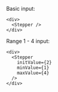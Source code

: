 Basic input:

    <div>
      <Stepper />
    </div>

Range 1 - 4 input:

    <div>
      <Stepper
        initValue={2}
        minValue={1}
        maxValue={4}
      />
    </div>